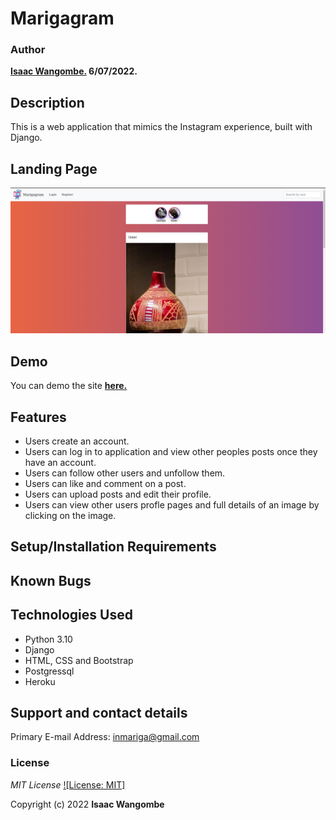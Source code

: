 # Marigagram

### Author

**[Isaac Wangombe.](https://github.com/isaacmariga) 6/07/2022.**

## Description

This is a web application that mimics the Instagram experience, built with Django.

## Landing Page

![Alt text](/photos/static/images/gram.png)

## Demo

You can demo the site **[here.](https://marigagram.herokuapp.com/)**

## Features

- Users create an account.
- Users can log in to application and view other peoples posts once they have an account.
- Users can follow other users and unfollow them.
- Users can like and comment on a post.
- Users can upload posts and edit their profile.
- Users can view other users profle pages and full details of an image by clicking on the image.

## Setup/Installation Requirements

## Known Bugs

## Technologies Used

- Python 3.10
- Django
- HTML, CSS and Bootstrap
- Postgressql
- Heroku

## Support and contact details

Primary E-mail Address: inmariga@gmail.com

### License

_MIT License_ [![License: MIT]](license/MIT)

Copyright (c) 2022 **Isaac Wangombe**
